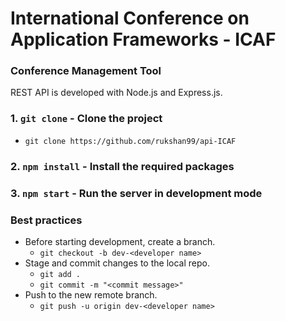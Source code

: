 # International Conference on Application Frameworks - ICAF
### Conference Management Tool
REST API is developed with Node.js and Express.js.

### 1. `git clone` - Clone the project
* `git clone https://github.com/rukshan99/api-ICAF`
### 2. `npm install` - Install the required packages

### 3. `npm start` - Run the server in development mode

### Best practices
* Before starting development, create a branch.
  * `git checkout -b dev-<developer name>`
* Stage and commit changes to the local repo.
  * `git add .`
  * `git commit -m "<commit message>"`
* Push to the new remote branch.
  * `git push -u origin dev-<developer name>`
